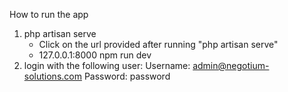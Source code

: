 How to run the app
1. php artisan serve
    - Click on the url provided after running "php artisan serve"
    - 127.0.0.1:8000
npm run dev
3. login with the following user:
    Username: admin@negotium-solutions.com
    Password: password